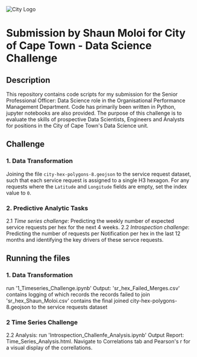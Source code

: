 
<img src="img/city_emblem.png" alt="City Logo"/>

# Submission by Shaun Moloi for City of Cape Town - Data Science Challenge

## Description

This repository contains code scripts for my submission for the Senior Professional Officer: Data Science role in the Organisational Performance Management Department. Code has primarily been written in Python, jupyter notebooks are also provided. The purpose of this challenge is to evaluate the skills of prospective Data Scientists, Engineers and Analysts for positions in the City of Cape Town's Data Science unit. 

## Challenge

### 1. Data Transformation 
Joining the file `city-hex-polygons-8.geojson` to the service request dataset, such that each service request is assigned to a single H3 hexagon. For any requests where the `Latitude` and `Longitude` fields are empty, set the index value to `0`.

### 2. Predictive Analytic Tasks 
2.1 *Time series challenge*: Predicting the weekly number of expected service requests per hex for the next 4 weeks.
2.2 *Introspection challenge*: Predicting the number of requests per Notification  per hex in the last 12 months and identifying the key drivers of these servce requests. 
 
## Running the files

### 1. Data Transformation
run '1_Timeseries_Challenge.ipynb'
Output: 
'sr_hex_Failed_Merges.csv' contains logging of which records the records failed to join
'sr_hex_Shaun_Moloi.csv' contains the final joined city-hex-polygons-8.geojson to the service requests dataset

### 2 Time Series Challenge
2.2 Analysis: run 'Introspection_Challenfe_Analysis.ipynb'
Output Report: Time_Series_Analysis.html.  Navigate to Correlations tab and Pearson's r for a visual display of the correllations.
